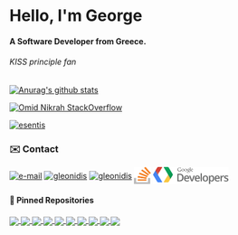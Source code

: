 <h1 align="left">Hello, I'm George</h1>

<h4 align="left">A Software Developer from Greece.</h3>

<h6 align="left">KISS principle fan</h6>

[![Anurag's github stats](https://github-readme-stats.vercel.app/api?username=esentis&count_private=true&show_icons=true&theme=github_dark)](https://github.com/anuraghazra/github-readme-stats)

[![Omid Nikrah StackOverflow](https://github-readme-stackoverflow.vercel.app/?userID=12413404&layout=compact&theme=dark)](https://stackoverflow.com/users/12413404/esentis)

<a href="https://pub.dev/publishers/esentis.dev/packages">
<p align="left"> <img src="https://img.shields.io/badge/Published-Libraries-0175ca?style=for-the-badge&logo=flutter" alt="esentis" /> </p>
<a/>

### :envelope: Contact

<p align="left"><a href="mailto:esentakos@yahoo.gr" target="blank"><img align="center" src="https://cdn.worldvectorlogo.com/logos/mail-ios.svg" alt="e-mail" height="30" width="30" /></a>
<a href="https://linkedin.com/in/gleonidis" target="blank"><img align="center" src="https://cdn.worldvectorlogo.com/logos/linkedin-icon-2.svg" alt="gleonidis" height="30" width="30" /></a>
<a href="https://play.google.com/store/apps/dev?id=7040603848130357887" target="blank"><img align="center" src="https://cdn.worldvectorlogo.com/logos/google-play-5.svg" alt="gleonidis" height="30" width="30" /></a>
<a href="https://stackoverflow.com/users/12413404/esentis?tab=profile" target="blank"><img align="center" src="images/stack.svg" alt="stackOverflow" height="30" width="30" /></a>
<a href="https://g.dev/esen" target="blank"><img align="center" src="images/google-developers.svg" alt="Google Developers" height="30"  /></a>
</p>

#### :pushpin: Pinned Repositories

<a href="https://github.com/esentis/Flutter-Movies-Application">
  <img align="center" src="https://github-readme-stats.vercel.app/api/pin/?username=esentis&repo=Flutter-Movies-Application&theme=github_dark" />
</a>
<a href="https://github.com/esentis/string_extensions">
  <img align="center" src="https://github-readme-stats.vercel.app/api/pin/?username=esentis&repo=string_extensions&theme=github_dark" />
</a>
<a href="https://github.com/esentis/multiple_search_selection">
  <img align="center" src="https://github-readme-stats.vercel.app/api/pin/?username=esentis&repo=multiple_search_selection&theme=github_dark" />
</a>
<a href="https://github.com/esentis/photocanvas">
  <img align="center" src="https://github-readme-stats.vercel.app/api/pin/?username=esentis&repo=photocanvas&theme=github_dark" />
</a>
<a href="https://github.com/esentis/personal-website-flutter">
  <img align="center" src="https://github-readme-stats.vercel.app/api/pin/?username=esentis&repo=personal-website-flutter&theme=github_dark" />
</a>
<a href="https://github.com/esentis/ieemdb-adopse-2021">
  <img align="center" src="https://github-readme-stats.vercel.app/api/pin/?username=esentis&repo=ieemdb-adopse-2021&theme=github_dark" />
</a>
<a href="https://github.com/esentis/Blue-Waves-Flutter">
  <img align="center" src="https://github-readme-stats.vercel.app/api/pin/?username=esentis&repo=Blue-Waves-Flutter&theme=github_dark" />
</a>
<a href="https://github.com/esentis/load_switch">
  <img align="center" src="https://github-readme-stats.vercel.app/api/pin/?username=esentis&repo=load_switch&theme=github_dark" />
</a>
<a href="https://github.com/esentis/Real-Pet-Online-Catalog">
  <img align="center" src="https://github-readme-stats.vercel.app/api/pin/?username=esentis&repo=Real-Pet-Online-Catalog&theme=github_dark" />
</a>
<a href="https://github.com/esentis/feelm-movie-guru">
  <img align="center" src="https://github-readme-stats.vercel.app/api/pin/?username=esentis&repo=feelm-movie-guru&theme=github_dark" />
</a>
